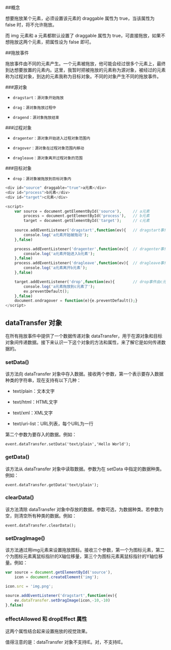 ##概念

想要拖放某个元素，必须设置该元素的 draggable 属性为 true，当该属性为 false 时，将不允许拖放。

而 img 元素和 a 元素都默认设置了 draggable 属性为 true，可直接拖放，如果不想拖放这两个元素，把属性设为 false 即可。

##拖放事件

拖放事件由不同的元素产生。一个元素被拖放，他可能会经过很多个元素上，最终到达想要放置的元素内。这里，我暂时把被拖放的元素称为源对象，被经过的元素称为过程对象，到达的元素我称为目标对象。不同的对象产生不同的拖放事件。

###源对象

* `dragstart：源对象开始拖放`

* `drag：源对象拖放过程中`

* `dragend：源对象拖放结束`

###过程对象

* `dragenter：源对象开始进入过程对象范围内`

* `dragover：源对象在过程对象范围内移动`

* `dragleave：源对象离开过程对象的范围`

###目标对象

* `drop：源对象被拖放到目标对象内`

```php
<div id="source" draggable="true">a元素</div>
<div id="process">b元素</div>
<div id="target">c元素</div>

<script>
    var source = document.getElementById('source'),     // a元素
        process = document.getElementById('process'),   // b元素
        target = document.getElementById('target');     // c元素
    
    source.addEventListener('dragstart',function(ev){   // dragstart事件由a元素产生
        console.log('a元素开始被拖动');
    },false)

    process.addEventListener('dragenter',function(ev){  // dragenter事件由b元素产生
        console.log('a元素开始进入b元素');
    },false)
    process.addEventListener('dragleave',function(ev){  // dragleave事件由b元素产生
        console.log('a元素离开b元素');
    },false)

    target.addEventListener('drop',function(ev){        // drop事件由c元素产生
        console.log('a元素拖放到c元素了');
        ev.preventDefault();
    },false)
    document.ondragover = function(e){e.preventDefault();}
</script>
```

## dataTransfer 对象

在所有拖放事件中提供了一个数据传递对象 dataTransfer，用于在源对象和目标对象间传递数据。接下来认识一下这个对象的方法和属性，来了解它是如何传递数据的。

### setData()

该方法向 dataTransfer 对象中存入数据。接收两个参数，第一个表示要存入数据种类的字符串，现在支持有以下几种：

* text/plain：文本文字

* text/html：HTML文字

* text/xml：XML文字

* text/uri-list：URL列表，每个URL为一行

第二个参数为要存入的数据。例如：

```
event.dataTransfer.setData('text/plain','Hello World');
```

### getData()

该方法从 dataTransfer 对象中读取数据。参数为在 setData 中指定的数据种类。例如：
```
event.dataTransfer.getData('text/plain');
```

### clearData()

该方法清除 dataTransfer 对象中存放的数据。参数可选，为数据种类。若参数为空，则清空所有种类的数据。例如：
```
event.dataTransfer.clearData();
```

### setDragImage()

该方法通过用img元素来设置拖放图标。接收三个参数，第一个为图标元素，第二个为图标元素离鼠标指针的X轴位移量，第三个为图标元素离鼠标指针的Y轴位移量。例如：

```js
var source = document.getElementById('source'),
    icon = document.createElement('img');

icon.src = 'img.png';

source.addEventListener('dragstart',function(ev){
    ev.dataTransfer.setDragImage(icon,-10,-10)
},false)
```

### effectAllowed 和 dropEffect 属性

这两个属性结合起来设置拖放的视觉效果。

值得注意的是：dataTransfer 对象不支持IE。对，不支持IE。